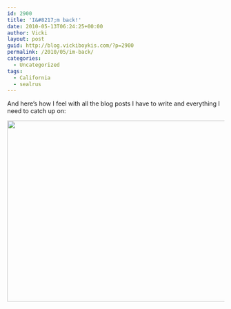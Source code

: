 ```yaml
---
id: 2900
title: 'I&#8217;m back!'
date: 2010-05-13T06:24:25+00:00
author: Vicki
layout: post
guid: http://blog.vickiboykis.com/?p=2900
permalink: /2010/05/im-back/
categories:
  - Uncategorized
tags:
  - California
  - sealrus
---
```

And here&#8217;s how I feel with all the blog posts I have to write and everything I need to catch up on:

<p style="text-align: center;">
  <a href="http://blog.vickiboykis.com/wp-content/uploads/2010/05/DSC_0435.jpg"><img class="aligncenter size-full wp-image-2901" title="DSC_0435" src="http://blog.vickiboykis.com/wp-content/uploads/2010/05/DSC_0435.jpg" alt="" width="632" height="420" /></a>
</p>